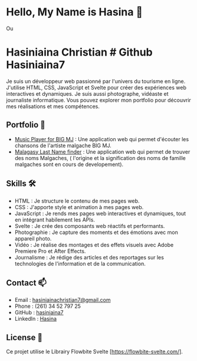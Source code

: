 # Hello, My Name is Hasina 👋
Ou 
# Hasiniaina Christian # Github Hasiniaina7

Je suis un développeur web passionné par l'univers du tourisme en ligne. J'utilise HTML, CSS, JavaScript et Svelte pour créer des expériences web interactives et dynamiques. Je suis aussi photographe, vidéaste et journaliste informatique. Vous pouvez explorer mon portfolio pour découvrir mes réalisations et mes compétences.

## Portfolio 🚀

- [Music Player for BIG MJ](https://album-mpanjaka.netlify.app/) : Une application web qui permet d'écouter les chansons de l'artiste malgache BIG MJ.
- [Malagasy Last Name finder](http://hijery-anarana.netlify.com/) : Une application web qui permet de trouver des noms Malgaches, ( l'origine et la signification des noms de famille malgaches sont en cours de developement).

## Skills 🛠️

- HTML : Je structure le contenu de mes pages web.
- CSS : J'apporte style et animation à mes pages web.
- JavaScript : Je rends mes pages web interactives et dynamiques, tout en intégrant habilement les APIs.
- Svelte : Je crée des composants web réactifs et performants.
- Photographie : Je capture des moments et des émotions avec mon appareil photo.
- Vidéo : Je réalise des montages et des effets visuels avec Adobe Premiere Pro et After Effects.
- Journalisme : Je rédige des articles et des reportages sur les technologies de l'information et de la communication.

## Contact 📫

- Email : hasiniainachristian7@gmail.com
- Phone : (261) 34 52 797 25
- GitHub : [hasiniaina7](https://github.com/hasiniaina7)
- LinkedIn : [Hasina](https://www.linkedin.com/in/hasiniaina-christian/)

## License 📄

Ce projet utilise le Librairy Flowbite Svelte [https://flowbite-svelte.com/].
